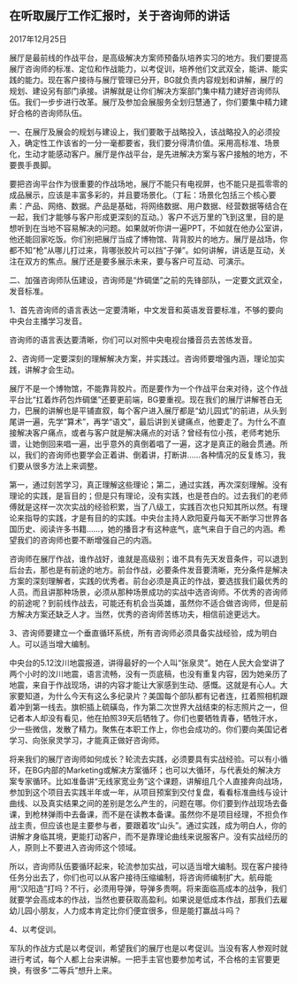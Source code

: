 ## 在听取展厅工作汇报时，关于咨询师的讲话

2017年12月25日



展厅是最前线的作战平台，是高级解决方案师预备队培养实习的地方。我们要提高展厅咨询师的标准、定位和作战能力，以考促训，培养他们文武双全，能讲、能实践的能力。现在客户接待与展厅管理已分开，BG就负责内容规划和讲解，展厅的规划、建设另有部门承接。讲解就是让你们解决方案部门集中精力建好咨询师队伍。我们一步步进行改革。展厅及参加会展服务全划归慧通了，你们要集中精力建好合格的咨询师队伍。

一、在展厅及展会的规划与建设上，我们要敢于战略投入，该战略投入的必须投入，确定性工作该省的一分一毫都要省，我们要分得清价值。采用高标准、场景化，生动才能感动客户。展厅是作战平台，是先进解决方案与客户接触的地方，不要畏手畏脚。

要把咨询平台作为很重要的作战场地，展厅不能只有电视屏，也不能只是孤零零的成品展示，应该是丰富多彩的，并且要场景化。（丁耘：场景化包括三个核心要素：产品、网络、数据。产品是基础，将网络数据、用户数据、经营数据等结合在一起，我们才能够与客户形成更深刻的互动。）客户不远万里的飞到这里，目的是想听到在当地不容易解决的问题。如果就听你讲一遍PPT，不如就在他办公室讲，他还能回家吃饭。你们别把展厅当成了博物馆、背背胶片的地方。展厅是战场，你都不知“枪”从哪儿打过来，背哪张胶片可以挡“子弹”。如何讲解，讲话是互动，关注在双方的焦点。展厅还是要多展示未来，要与客户可互动、可演示。

二、加强咨询师队伍建设，咨询师是“炸碉堡”之前的先锋部队，一定要文武双全，发音标准。

1、首先咨询师的语言表达一定要清晰，中文发音和英语发音要标准，不够的要向中央台主播学习发音。

咨询师的语言表达要清晰，你们可以对照中央电视台播音员去苦练发音。

2、咨询师一定要深刻的理解解决方案，并实践过。咨询师要增强内涵，理论加实践，讲解才会生动。

展厅不是一个博物馆，不能靠背胶片。而是要作为一个作战平台来对待，这个作战平台比“扛着炸药包炸碉堡”还要更前端，BG要重视。现在我们的展厅讲解苍白无力，巴展的讲解也是平铺直叙，每个客户进入展厅都是“幼儿园式”的前进，从头到尾讲一遍，先学“算术”，再学“语文”，最后讲到关键痛点，他要走了。为什么不直接解决客户痛点，或者与客户就是解决痛点的对话？曾经有位小孩，老师考她乐谱，让她倒回来唱一遍，出乎意外的真倒着唱了一遍，这才是真正的融会贯通。所以，我们的咨询师也要学会正着讲、倒着讲，打断讲……各种情况的反复练习，我们要从很多方法上来调整。

第一，通过刻苦学习，真正理解这些理论；第二，通过实践，再次深刻理解。没有理论的实践，是盲目的；但是只有理论，没有实践，也是苍白的。过去我们的老师傅就是这样一次次实战的经验积累，当了八级工，实践百次也只知其所以然。有理论来指导的实践，才是有目的的实践。中央台主持人欧阳夏丹每天不断学习世界各国历史、阅读许多书籍……，她的播音才有这种底气，底气来自于自己的内涵。希望我们的咨询师也要不断增强自己的内涵。

咨询师在展厅作战，谁作战好，谁就是高级别；谁不具有先天发音条件，可以退到后台去，那也是有前途的地方。前台作战，必要条件发音要清晰，充分条件是解决方案的深刻理解者，实践的优秀者。前台必须是真正的作战，要选拔我们最优秀的人员。而且讲那种场景，必须从那种场景成功的实战中选咨询师。不优秀的咨询师的前途呢？到前线作战去，可能还有机会当英雄，虽然你不适合做咨询师，但是前方解决方案还缺乏人才。当然，优秀的咨询师苦练功夫，相信前途更远大。

3、咨询师要建立一个垂直循环系统，所有咨询师必须具备实战经验，成为明白人。可以适当增大编制。

中央台的5.12汶川地震报道，讲得最好的一个人叫“张泉灵”。她在人民大会堂讲了两个小时的汶川地震，语言流畅，没有一页底稿，也没有重复内容，因为她亲历了地震，来自于作战现场，讲的内容才能让大家感到生动、感慨。这就是有心人。大家要知道，为什么今天有这么多纪录片？美国每个部队都有记者连，扛着照相机跟着冲到第一线去。旗帜插上硫磺岛，作为第二次世界大战结束的标志照片之一，但记者本人却没有看见，他在拍照39天后牺牲了。你们也要牺牲青春，牺牲汗水，少一些微信，发散了精力。聚焦在本职工作上，你也会成功的。你们要向美国记者学习、向张泉灵学习，才能真正做好咨询师。

将来我们的展厅咨询师如何成长？轮流去实践，必须要具有实战经验。可以有小循环，在BG内部的Marketing或解决方案循环；也可以大循环，与代表处的解决方案专家循环。比如准备讲“无线家宽业务”这个课题，讲解组几个人直接奔向战场，参加到这个项目去实践半年或一年，从项目预案到交付复盘，看看标准曲线与设计曲线、以及真实结果之间的差别是怎么产生的，问题在哪。你们要到作战现场去备课，到枪林弹雨中去备课，而不是在读教本备课。虽然你不是项目经理，不担负作战主责，但应该也是主要参与者，要跟着攻“山头”。通过实践，成为明白人，你的讲解才身临其境，更能打动客户，而不是靠理论曲线来说服客户。没有实战经历的人，原则上不要进入咨询师这个领域。

所以，咨询师队伍要循环起来，轮流参加实战，可以适当增大编制。现在客户接待任务分出去了，你们也可以从客户接待压缩编制，将咨询师编制扩大。航母能用“汉阳造”打吗？不行，必须用导弹，导弹多贵啊。将来面临高成本的战争，我们就要学会高成本的作战，当然也要获取高盈利。如果说是低成本作战，那我们去雇幼儿园小朋友，人力成本肯定比你们便宜很多，但是能打赢战斗吗？

4、以考促训。

军队的作战方式是以考促训，希望我们的展厅也是以考促训。当没有客人参观时就进行考试，每个人都上台来讲解。一把手主官也要参加考试，不合格的主官要更换，有很多“二等兵”想升上来。
